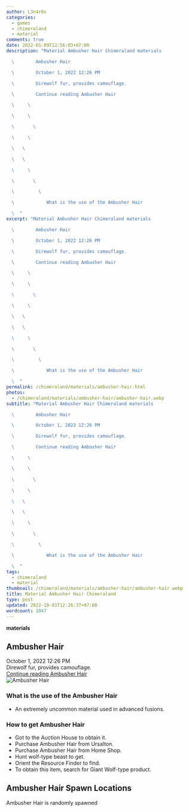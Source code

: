 ```yaml
---
author: L3n4r0x
categories:
  - games
  - chimeraland
  - material
comments: true
date: 2022-01-09T12:56:03+07:00
description: "Material Ambusher Hair Chimeraland materials

  \        Ambusher Hair

  \        October 1, 2022 12:26 PM

  \        Direwolf fur, provides camouflage.

  \        Continue reading Ambusher Hair

  \     \ 

  \     \ 

  \       \ 

  \     \ 

  \   \ 

  \   \ 

  \     \ 

  \       \ 

  \         \ 

  \            What is the use of the Ambusher Hair

  \  "
excerpt: "Material Ambusher Hair Chimeraland materials

  \        Ambusher Hair

  \        October 1, 2022 12:26 PM

  \        Direwolf fur, provides camouflage.

  \        Continue reading Ambusher Hair

  \     \ 

  \     \ 

  \       \ 

  \     \ 

  \   \ 

  \   \ 

  \     \ 

  \       \ 

  \         \ 

  \            What is the use of the Ambusher Hair

  \  "
permalink: /chimeraland/materials/ambusher-hair.html
photos:
  - /chimeraland/materials/ambusher-hair/ambusher-hair.webp
subtitle: "Material Ambusher Hair Chimeraland materials

  \        Ambusher Hair

  \        October 1, 2022 12:26 PM

  \        Direwolf fur, provides camouflage.

  \        Continue reading Ambusher Hair

  \     \ 

  \     \ 

  \       \ 

  \     \ 

  \   \ 

  \   \ 

  \     \ 

  \       \ 

  \         \ 

  \            What is the use of the Ambusher Hair

  \  "
tags:
  - chimeraland
  - material
thumbnail: /chimeraland/materials/ambusher-hair/ambusher-hair.webp
title: Material Ambusher Hair Chimeraland
type: post
updated: 2022-10-01T12:26:37+07:00
wordcount: 1047
---
```


<link
  rel="stylesheet"
  href="https://rawcdn.githack.com/dimaslanjaka/Web-Manajemen/870a349/css/bootstrap-5-3-0-alpha3-wrapper.css"
/>
<section id="bootstrap-wrapper">
  <div data-bs-theme="dark">
    <div
      class="row g-0 border rounded overflow-hidden flex-md-row mb-4 shadow-sm position-relative bg-dark text-light"
    >
      <div class="col p-4 d-flex flex-column position-static">
        <strong class="d-inline-block mb-2 text-success">materials</strong>
        <h2 class="mb-0">Ambusher Hair</h2>
        <div class="mb-1 text-muted">October 1, 2022 12:26 PM</div>
        <div class="mb-2 border p-1">Direwolf fur, provides camouflage.</div>
        <a
          href="/chimeraland/materials/ambusher-hair.html"
          class="stretched-link d-none text-primary"
          >Continue reading Ambusher Hair</a
        >
      </div>
      <div class="col-auto d-none d-md-block d-lg-block">
        <img
          src="https://www.webmanajemen.com/chimeraland/materials/ambusher-hair/ambusher-hair.webp"
          alt="Ambusher Hair"
        />
      </div>
    </div>
    <div class="row">
      <div class="col-lg-6 col-12 mb-2">
        <div class="card">
          <div class="card-body">
            <h3 class="card-title">What is the use of the Ambusher Hair</h3>
            <div class="card-text">
              <ul>
                <li>
                  An extremely uncommon material used in advanced fusions.
                </li>
              </ul>
            </div>
          </div>
        </div>
      </div>
      <div class="col-lg-6 col-12 mb-2">
        <div class="card">
          <div class="card-body">
            <h3 class="card-title">How to get Ambusher Hair</h3>
            <div class="card-text">
              <ul>
                <li>Got to the Auction House to obtain it.</li>
                <li>Purchase Ambusher Hair from Ursalton.</li>
                <li>Purchase Ambusher Hair from Home Shop.</li>
                <li>Hunt wolf-type beast to get.</li>
                <li>Orient the Resource Finder to find.</li>
                <li>
                  To obtain this item, search for Giant Wolf-type product.
                </li>
              </ul>
            </div>
          </div>
        </div>
      </div>
      <div class="col-12 mb-2">
        <h2>Ambusher Hair Spawn Locations</h2>
        <p>Ambusher Hair is randomly spawned</p>
      </div>
    </div>
  </div>
</section>